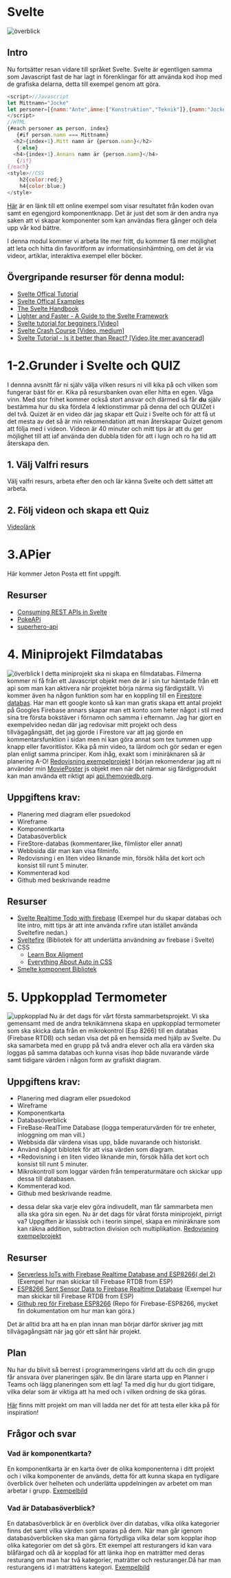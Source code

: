 # Svelte

![överblick](https://github.com/abbjoafli/Programmering-1/blob/master/img/planjssvelte.PNG?raw=true)
## Intro
Nu fortsätter resan vidare till språket Svelte. Svelte är egentligen samma som Javascript fast de har lagt in förenklingar för att använda kod ihop med de grafiska delarna, detta till exempel genom att göra. 
```Javascript
<script>//Javascript
let Mittnamn="Jocke"
let personer=[{namn:"Ante",ämne:["Konstruktion","Teknik"]},{namn:"Jocke",ämne:["Progammering","AI"]},{namn:"Lille-pelle",ämne:["Matematik","Fysik"]}]
</script>
//HTML
{#each personer as person, index}
   {#if person.namn === Mittnamn}
  <h2>{index+1}.Mitt namn är {person.namn}</h2>
   {:else}
  <h4>{index+1}.Annans namn är {person.namn}</h4>
   {/if}
{/each}
<style>//CSS
	h2{color:red;}
	h4{color:blue;}
</style>
```
[Här](https://svelte.dev/repl/b44457b5c70641c1a40efd932f40fe1c?version=3) är en länk till ett online exempel som visar resultatet från koden ovan samt en egengjord komponentknapp. Det är just det som är den andra nya saken att vi skapar komponenter som kan användas flera gånger och dela upp vår kod bättre.

I denna modul kommer vi arbeta lite mer fritt, du kommer få mer möjlighet att leta och hitta din favoritform av informationsinhämtning, om det är via videor, artiklar, interaktiva exempel eller böcker.

## Övergripande resurser för denna modul:
- [Svelte Offical Tutorial](https://svelte.dev/tutorial/basics)
- [Svelte Offical Examples](https://www.freecodecamp.org/news/the-svelte-handbook/)
- [The Svelte Handbook](https://www.freecodecamp.org/news/the-svelte-handbook/)
- [Lighter and Faster - A Guide to the Svelte Framework](https://www.toptal.com/front-end/svelte-framework-guide)
- [Svelte tutorial for begginers [Video]](https://www.youtube.com/watch?v=zojEMeQGGHs&list=PL4cUxeGkcC9hlbrVO_2QFVqVPhlZmz7tO)
- [Svelte Crash Course [Video, medium]](https://www.youtube.com/watch?v=uK2RnIzrQ0M)
- [Svelte Tutorial - Is it better than React? [Video,lite mer avancerad]](https://www.youtube.com/watch?v=vhGiGqZ78Rs)



# 1-2.Grunder i Svelte och QUIZ
I dennna avsnitt får ni själv välja vilken resurs ni vill kika på och vilken som fungerar bäst för er. Kika på resursbanken ovan eller hitta en egen. Våga vinn.
Med stor frihet kommer också stort ansvar och därmed så får **du** själv bestämma hur du ska fördela 4 lektionstimmar på denna del och QUIZet i del två. Quizet är en video där jag skapar ett Quiz i Svelte och för att få ut det mesta av det så är min rekomendation att man återskapar Quizet genom att följa med i videon. Videon är 40 minuter och mitt tips är att du ger möjlighet till att iaf använda den dubbla tiden för att i lugn och ro ha tid att återskapa den.
## 1. Välj Valfri resurs
Välj valfri resurs, arbeta efter den och lär känna Svelte och dett sättet att arbeta.
## 2. Följ videon och skapa ett Quiz
[Videolänk](https://web.microsoftstream.com/video/2df723a1-f00a-41a1-9ff6-0a9f9c0ef8a7)



# 3.APier
Här kommer Jeton Posta ett fint uppgift.

## Resurser
- [Consuming REST APIs in Svelte](https://blog.logrocket.com/consuming-rest-apis-in-svelte/)
- [PokeAPi](https://pokeapi.co)
- [superhero-api](https://akabab.github.io/superhero-api/)


# 4. Miniprojekt Filmdatabas

![överblick](https://github.com/abbjoafli/Programmering-1/blob/master/img/tmdb.PNG?raw=true)
I detta miniprojekt ska ni skapa en filmdatabas. Filmerna kommer ni få från ett Javascript objekt men de är i sin tur hämtade från ett api som man kan aktivera när projektet börja närma sig färdigställt. Vi kommer även ha någon funktion som har en koppling till en [Firestore databas](https://console.firebase.google.com/u/0/). Har man ett google konto så kan man gratis skapa ett antal projekt på Googles Firebase annars skapar man ett konto som heter något i stil med sina tre första bokstäver i förnamn och samma i efternamn. Jag har gjort en exempelvideo nedan där jag redovisar mitt projekt och dess tillvägagångsätt, det jag gjorde i Firestore var att jag gjorde en kommentarsfunktion i sidan men ni kan göra annat som tex tummen upp knapp eller favoritlistor. Kika på min video, ta lärdom och gör sedan er egen plan enligt samma principer. Kom ihåg, exakt som i miniräknaren så är planering A-O!
[Redovisning exempelprojekt](https://web.microsoftstream.com/video/ddec6312-ee1a-492a-9587-b9a3f5d1eb5b)
I början rekomenderar jag att ni använder min [MoviePoster](https://raw.githubusercontent.com/abbjoafli/Programmering-1/master/2.Svelte/2.MoviesDB/src/store.js) js objekt men när det närmar sig färdigprodukt kan man använda ett riktigt api [api.themoviedb.org](https://api.themoviedb.org/3/discover/movie?api_key=15d2ea6d0dc1d476efbca3eba2b9bbfb).

## Uppgiftens krav:
- Planering med diagram eller psuedokod
- Wireframe
- Komponentkarta
- Databasöverblick
- FireStore-databas (kommentarer,like, filmlistor eller annat)
- Webbsida där man kan visa filminfo.
- Redovisning i en liten video liknande min, försök hålla det kort och konsist till runt 5 minuter.
- Kommenterad kod
- Github med beskrivande readme

## Resurser
- [Svelte Realtime Todo with firebase](https://fireship.io/lessons/svelte-v3-overview-firebase/) (Exempel hur du skapar databas och lite intro, mitt tips är att inte använda rxfire utan istället använda Sveltefire nedan.)
- [Sveltefire](https://github.com/codediodeio/sveltefire) (Bibliotek för att underlätta användning av firebase i Svelte)
- CSS
  - [Learn Box Aligment](https://ishadeed.com/article/learn-box-alignment/)
  - [Everything About Auto in CSS](https://ishadeed.com/article/auto-css/)
- [Smelte komponent Bibliotek](https://smeltejs.com)




# 5. Uppkopplad Termometer
![uppkopplad](https://link)
Nu är det dags för vårt första sammarbetsprojekt. Vi ska gemensamt med de andra teknikämnena skapa en uppkopplad termometer som ska skicka data från en mikrokontrol (Esp 8266) till en databas (Firebase RTDB) och sedan visa det på en hemsida med hjälp av Svelte. Du ska samarbeta med en grupp på två andra elever och alla era värden ska loggas på samma databas och kunna visas ihop både nuvarande värde samt tidigare värden i någon form av grafiskt diagram.

## Uppgiftens krav:
- Planering med diagram eller psuedokod
- Wireframe
- Komponentkarta
- Databasöverblick
- FireBase-RealTime Database (logga temperaturvärden för tre enheter, inloggning om man vill.)
- Webbsida där värdena visas upp, både nuvarande och historiskt.
- Använd något biblotek för att visa värden som diagram.
- *Redovisning i en liten video liknande min, försök hålla det kort och konsist till runt 5 minuter.
- Mikrokontroll som loggar värden från temperaturmätare och skickar upp dessa till databasen.
- Kommenterad kod.
- Github med beskrivande readme.

* dessa delar ska varje elev göra indivudellt, man får sammarbeta men alla ska göra sin egen.
Nu är det dags för vårat första miniprojekt, pirrigt va? Uppgiften är klassisk och i teorin simpel, skapa en miniräknare som kan räkna addition, subtraction division och multiplikation.
[Redovisning exempelprojekt](https://web.microsoftstream.com/video/0db5e655-500e-45b8-80bb-f7f900d4e134)

## Resurser
- [Serverless IoTs with Firebase Realtime Database and ESP8266](https://medium.com/@vibrologic/serverless-iots-with-firebase-realtime-database-and-esp8266-9937d98d1ae0)[( del 2)](https://medium.com/@vibrologic/serverless-iots-with-firebase-realtime-database-and-esp8266-e624304c3197) (Exempel hur man skickar till Firebase RTDB from ESP)
- [ESP8266 Sent Sensor Data to Firebase Realtime Database](http://microcontrollerkits.blogspot.com/2016/12/esp8266-firebase.html) (Exempel hur man skickar till Firebase RTDB from ESP)
- [Github rep för Firebase ESP8266](https://github.com/mobizt/Firebase-ESP8266) (Repo för Firebase-ESP8266, mycket fin dokumentation om hur man kan göra.)


Det är alltid bra att ha en plan innan man börjar därför skriver jag mitt tillvägagångsätt när jag gör ett sånt här projekt.
## Plan
Nu har du blivit så berrest i programmeringens värld att du och din grupp får ansvara över planeringen själv. Be din lärare starta upp en Planner i Teams och lägg planeringen som ett lag! Ta med dig hur du gjort tidigare, vilka delar som är viktiga att ha med och i vilken ordning de ska göras.

[Här](https://github.com/abbjoafli/Programmering-1/tree/master/1.Javascript/exempelkod/5.Calculator) finns mitt projekt om man vill ladda ner det för att testa eller kika på för inspiration!

## Frågor och svar
### Vad är komponentkarta?
En komponentkarta är en karta över de olika komponenterna i ditt projekt och i vilka komponenter de används, detta för att kunna skapa en tydligare överblick över helheten och underlätta uppdelningen av arbetet om man arbetar i grupp.
[Exempelbild](https://link)

### Vad är Databasöverblick?
En databasöverblick är en överblick över din databas, vilka olika kategorier finns det samt vilka värden som sparas på dem. När man går igenom databasöverblicken ska man gärna förtydliga vilka delar som kopplar ihop olika kategorier om det så görs. Ett exempel att resturangers id kan vara blåfärgad och då är kopplad för att länka ihop en maträtter med deras resturang om man har två kategorier, maträtter och resturanger.Då har man resturangens id i maträttens kategori.
[Exempelbild](https://link)